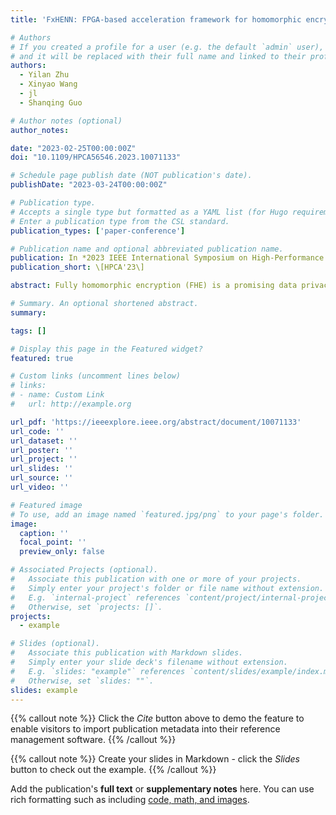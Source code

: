 ```yaml
---
title: 'FxHENN: FPGA-based acceleration framework for homomorphic encrypted CNN inference'

# Authors
# If you created a profile for a user (e.g. the default `admin` user), write the username (folder name) here
# and it will be replaced with their full name and linked to their profile.
authors:
  - Yilan Zhu
  - Xinyao Wang
  - jl
  - Shanqing Guo

# Author notes (optional)
author_notes:

date: "2023-02-25T00:00:00Z"
doi: "10.1109/HPCA56546.2023.10071133"

# Schedule page publish date (NOT publication's date).
publishDate: "2023-03-24T00:00:00Z"

# Publication type.
# Accepts a single type but formatted as a YAML list (for Hugo requirements).
# Enter a publication type from the CSL standard.
publication_types: ['paper-conference']

# Publication name and optional abbreviated publication name.
publication: In *2023 IEEE International Symposium on High-Performance Computer Architecture*
publication_short: \[HPCA'23\]

abstract: Fully homomorphic encryption (FHE) is a promising data privacy solution for machine learning, which allows the inference to be performed with encrypted data. However, it typically leads to 5-6 orders of magnitude higher computation and storage overhead. This paper proposes the first full-fledged FPGA acceleration framework for FHE-based convolution neural network (HE-CNN) inference. We then design parameterized HE operation modules with intra- and inter- HE-CNN layer resource management based on FPGA high-level synthesis (HLS) design flow. With sophisticated resource and performance modeling of the HE operation modules, the proposed FxHENN framework automatically performs design space exploration to determine the optimized resource provisioning and generates the accelerator circuit for a given HE-CNN model on a target FPGA device. Compared with the state-of-the-art CPU-based HE-CNN inference solution, FxHENN achieves up to 13.49X speedup of inference latency, and 1187.12X energy efficiency. Meanwhile, given this is the first attempt in the literature on FPGA acceleration of fullfledged non-interactive HE-CNN inference, our results obtained on low-power FPGA devices demonstrate HE-CNN inference for edge and embedded computing is practical.

# Summary. An optional shortened abstract.
summary: 

tags: []

# Display this page in the Featured widget?
featured: true

# Custom links (uncomment lines below)
# links:
# - name: Custom Link
#   url: http://example.org

url_pdf: 'https://ieeexplore.ieee.org/abstract/document/10071133'
url_code: ''
url_dataset: ''
url_poster: ''
url_project: ''
url_slides: ''
url_source: ''
url_video: ''

# Featured image
# To use, add an image named `featured.jpg/png` to your page's folder.
image:
  caption: ''
  focal_point: ''
  preview_only: false

# Associated Projects (optional).
#   Associate this publication with one or more of your projects.
#   Simply enter your project's folder or file name without extension.
#   E.g. `internal-project` references `content/project/internal-project/index.md`.
#   Otherwise, set `projects: []`.
projects:
  - example

# Slides (optional).
#   Associate this publication with Markdown slides.
#   Simply enter your slide deck's filename without extension.
#   E.g. `slides: "example"` references `content/slides/example/index.md`.
#   Otherwise, set `slides: ""`.
slides: example
---
```


{{% callout note %}}
Click the _Cite_ button above to demo the feature to enable visitors to import publication metadata into their reference management software.
{{% /callout %}}

{{% callout note %}}
Create your slides in Markdown - click the _Slides_ button to check out the example.
{{% /callout %}}

Add the publication's **full text** or **supplementary notes** here. You can use rich formatting such as including [code, math, and images](https://docs.hugoblox.com/content/writing-markdown-latex/).
